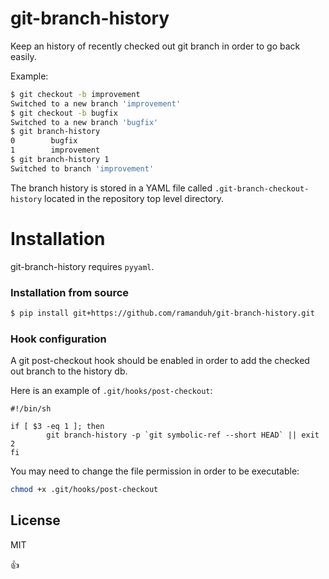 # git-branch-history

Keep an history of recently checked out git branch in order to go back easily.

Example:
```sh
$ git checkout -b improvement
Switched to a new branch 'improvement'
$ git checkout -b bugfix
Switched to a new branch 'bugfix'
$ git branch-history
0        bugfix
1        improvement
$ git branch-history 1
Switched to branch 'improvement'
```

The branch history is stored in a YAML file called `.git-branch-checkout-history` located in the repository top level directory.

# Installation

git-branch-history requires `pyyaml`.

### Installation from source

```sh
$ pip install git+https://github.com/ramanduh/git-branch-history.git
```

### Hook configuration

A git post-checkout hook should be enabled in order to add the checked out branch to the history db.

Here is an example of `.git/hooks/post-checkout`:

```
#!/bin/sh

if [ $3 -eq 1 ]; then
        git branch-history -p `git symbolic-ref --short HEAD` || exit 2
fi
```

You may need to change the file permission in order to be executable:
```sh
chmod +x .git/hooks/post-checkout
```


License
----

MIT

 :+1:
